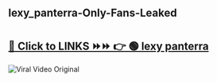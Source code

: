 
 ## lexy_panterra-Only-Fans-Leaked

# <h2><a href="https://clipsfans.com/lexy_panterra&ref=git">🔗 Click to LINKS ⏩⏩ 👉 🟢 lexy panterra </a></h2>

<a href="https://clipsfans.com/lexy_panterra&ref=git" rel="nofollow" data-target="animated-image.originalLink"><img src="https://i.ibb.co.com/xMMVF88/686577567.gif" alt="Viral Video Original" style="max-width: 100%; display: inline-block;" data-target="animated-image.originalImage"></a>

